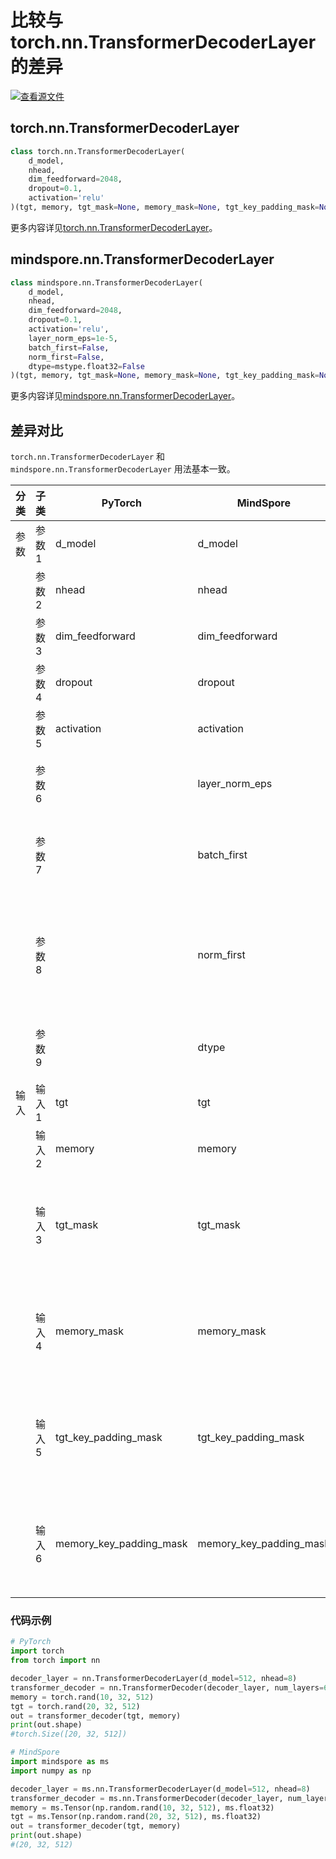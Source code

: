 # 比较与torch.nn.TransformerDecoderLayer的差异

[![查看源文件](https://mindspore-website.obs.cn-north-4.myhuaweicloud.com/website-images/r2.2/resource/_static/logo_source.svg)](https://gitee.com/mindspore/docs/blob/r2.2/docs/mindspore/source_zh_cn/note/api_mapping/pytorch_diff/TransformerDecoderLayer.md)

## torch.nn.TransformerDecoderLayer

```python
class torch.nn.TransformerDecoderLayer(
    d_model,
    nhead,
    dim_feedforward=2048,
    dropout=0.1,
    activation='relu'
)(tgt, memory, tgt_mask=None, memory_mask=None, tgt_key_padding_mask=None, memory_key_padding_mask=None)
```

更多内容详见[torch.nn.TransformerDecoderLayer](https://pytorch.org/docs/1.8.1/generated/torch.nn.TransformerDecoderLayer.html)。

## mindspore.nn.TransformerDecoderLayer

```python
class mindspore.nn.TransformerDecoderLayer(
    d_model,
    nhead,
    dim_feedforward=2048,
    dropout=0.1,
    activation='relu',
    layer_norm_eps=1e-5,
    batch_first=False,
    norm_first=False,
    dtype=mstype.float32=False
)(tgt, memory, tgt_mask=None, memory_mask=None, tgt_key_padding_mask=None, memory_key_padding_mask=None)
```

更多内容详见[mindspore.nn.TransformerDecoderLayer](https://mindspore.cn/docs/zh-CN/r2.2/api_python/nn/mindspore.nn.TransformerDecoderLayer.html)。

## 差异对比

`torch.nn.TransformerDecoderLayer` 和 `mindspore.nn.TransformerDecoderLayer` 用法基本一致。

| 分类  | 子类  | PyTorch                  | MindSpore     | 差异                                                 |
| ---- |-----  |------------------------- |-------------  |----------------------------------------------------|
| 参数  | 参数1 | d_model            | d_model | 功能一致                                               |
|      | 参数2 | nhead               | nhead    | 功能一致                                        |
|      | 参数3 | dim_feedforward               | dim_feedforward          | 功能一致           |
|      | 参数4 | dropout               | dropout          | 功能一致           |
|      | 参数5 | activation               | activation          | 功能一致           |
|      | 参数6 |                | layer_norm_eps          | MindSpore可配置LayerNorm层的eps值, PyTorch没有此功能 |
|      | 参数7 |                | batch_first          | MindSpore可配置第一维是否输出batch维度, PyTorch没有此功能 |
|      | 参数8 |                | norm_first          | MindSpore可配置LayerNorm层是否位于Multiheadttention层和FeedForward之间或之后, PyTorch没有此功能 |
|      | 参数9 |                     | dtype          | MindSpore可配置网络参数的dtype， PyTorch没有此功能。 |
| 输入  | 输入1 | tgt            | tgt | 功能一致                                               |
|      | 输入2 | memory           | memory | 功能一致                                               |
|      | 输入3 | tgt_mask      | tgt_mask | MindSpore中dtype可设置为float或bool Tensor，PyTorch中dtype可设置为float、byte或bool Tensor |
|      | 输入4 | memory_mask            | memory_mask | MindSpore中dtype可设置为float或bool Tensor，PyTorch中dtype可设置为float、byte或bool Tensor |
|      | 输入5 | tgt_key_padding_mask           | tgt_key_padding_mask | MindSpore中dtype可设置为float或bool Tensor，PyTorch中dtype可设置为byte或bool Tensor |
|      | 输入6 | memory_key_padding_mask      | memory_key_padding_mask | MindSpore中dtype可设置为float或bool Tensor，PyTorch中dtype可设置为byte或bool Tensor |

### 代码示例

```python
# PyTorch
import torch
from torch import nn

decoder_layer = nn.TransformerDecoderLayer(d_model=512, nhead=8)
transformer_decoder = nn.TransformerDecoder(decoder_layer, num_layers=6)
memory = torch.rand(10, 32, 512)
tgt = torch.rand(20, 32, 512)
out = transformer_decoder(tgt, memory)
print(out.shape)
#torch.Size([20, 32, 512])

# MindSpore
import mindspore as ms
import numpy as np

decoder_layer = ms.nn.TransformerDecoderLayer(d_model=512, nhead=8)
transformer_decoder = ms.nn.TransformerDecoder(decoder_layer, num_layers=6)
memory = ms.Tensor(np.random.rand(10, 32, 512), ms.float32)
tgt = ms.Tensor(np.random.rand(20, 32, 512), ms.float32)
out = transformer_decoder(tgt, memory)
print(out.shape)
#(20, 32, 512)
```